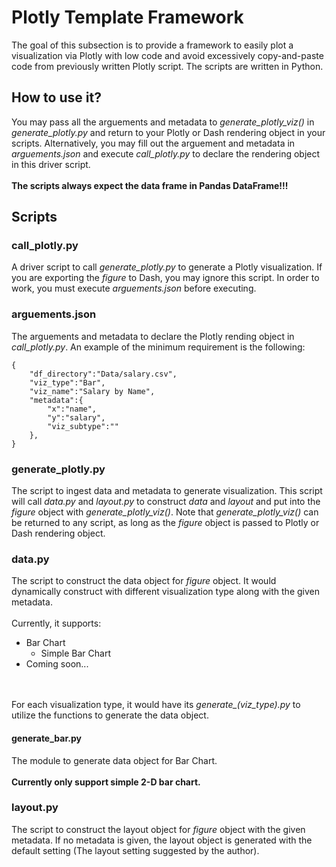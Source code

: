 # Plotly Template Framework
The goal of this subsection is to provide a framework to easily plot a visualization via Plotly with low code and avoid excessively copy-and-paste code from previously written Plotly script. The scripts are written in Python.

## How to use it?
You may pass all the arguements and metadata to <i>generate_plotly_viz()</i> in <i>generate_plotly.py</i> and return to your Plotly or Dash rendering object in your scripts. Alternatively, you may fill out the arguement and metadata in <i>arguements.json</i> and execute <i>call_plotly.py</i> to declare the rendering object in this driver script.
<br><br>
<b>The scripts always expect the data frame in Pandas DataFrame!!!</b>

## Scripts
### call_plotly.py
A driver script to call <i>generate_plotly.py</i> to generate a Plotly visualization. If you are exporting the <i>figure</i> to Dash, you may ignore this script. In order to work, you must execute <i>arguements.json</i> before executing.

### arguements.json
The arguements and metadata to declare the Plotly rending object in <i>call_plotly.py</i>. An example of the minimum requirement is the following:

```
{
	"df_directory":"Data/salary.csv", 
	"viz_type":"Bar", 
	"viz_name":"Salary by Name",
	"metadata":{
		"x":"name", 
		"y":"salary", 
		"viz_subtype":""
	},
}
```

### generate_plotly.py
The script to ingest data and metadata to generate visualization. This script will call <i>data.py</i> and <i>layout.py</i> to construct <i>data</i> and <i>layout</i> and put into the <i>figure</i> object with <i>generate_plotly_viz()</i>. Note that <i>generate_plotly_viz()</i> can be returned to any script, as long as the <i>figure</i> object is passed to Plotly or Dash rendering object.

### data.py
The script to construct the data object for <i>figure</i> object. It would dynamically construct with different visualization type along with the given metadata.
<br><br>
Currently, it supports:
<ul>
	<li>Bar Chart 
		<ul>
			<li>Simple Bar Chart</li>
		</ul>
	</li>
	<li>Coming soon...</li>
</ul>
<br><br>
For each visualization type, it would have its <i>generate_(viz_type).py</i> to utilize the functions to generate the data object.

#### generate_bar.py
The module to generate data object for Bar Chart.
<br><br>
<b>Currently only support simple 2-D bar chart.</b>


### layout.py
The script to construct the layout object for <i>figure</i> object with the given metadata. If no metadata is given, the layout object is generated with the default setting (The layout setting suggested by the author).